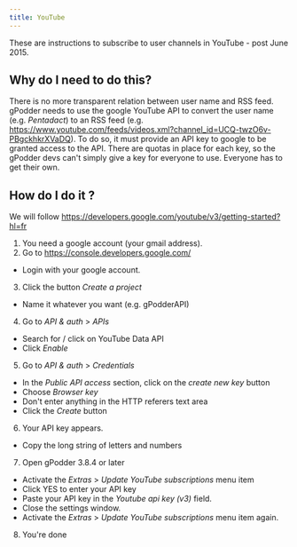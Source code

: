```yaml
---
title: YouTube
---
```


These are instructions to subscribe to user channels in YouTube - post June 2015.

Why do I need to do this?
-------------------------

There is no more transparent relation between user name and RSS feed. gPodder needs to use the google YouTube API to convert the user name (e.g. *Pentadact*) to an RSS feed (e.g. <https://www.youtube.com/feeds/videos.xml?channel_id=UCQ-twzO6v-PBgckhkrXVaDQ>). To do so, it must provide an API key to google to be granted access to the API. There are quotas in place for each key, so the gPodder devs can't simply give a key for everyone to use. Everyone has to get their own.

How do I do it ?
----------------

We will follow <https://developers.google.com/youtube/v3/getting-started?hl=fr>

1. You need a google account (your gmail address).
2. Go to <https://console.developers.google.com/>
  *  Login with your google account.
3. Click the button *Create a project*
  *  Name it whatever you want (e.g. gPodderAPI)
4. Go to *API & auth* &gt; *APIs*
  *  Search for / click on YouTube Data API
  *  Click *Enable*
5. Go to *API & auth* &gt; *Credentials*
  *  In the *Public API access* section, click on the *create new key* button
  *  Choose *Browser key*
  *  Don't enter anything in the HTTP referers text area
  *  Click the *Create* button
6. Your API key appears.
  *  Copy the long string of letters and numbers
7. Open gPodder 3.8.4 or later
  *  Activate the *Extras* > *Update YouTube subscriptions* menu item
  *  Click YES to enter your API key
  *  Paste your API key in the *Youtube api key (v3)* field.
  *  Close the settings window.
  *  Activate the *Extras* > *Update YouTube subscriptions* menu item again.
8. You're done
